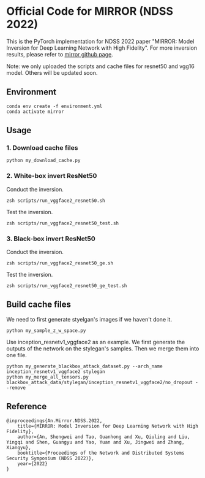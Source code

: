 # Official Code for MIRROR (NDSS 2022)

This is the PyTorch implementation for NDSS 2022 paper "MIRROR: Model Inversion for Deep Learning Network with High Fidelity". For more inversion results, please refer to [mirror github page](https://model-inversion.github.io/mirror/).

Note: we only uploaded the scripts and cache files for resnet50 and vgg16 model. Others will be updated soon.

## Environment

```
conda env create -f environment.yml
conda activate mirror
```

## Usage

### 1. Download cache files

```
python my_download_cache.py
```

### 2. White-box invert ResNet50

Conduct the inversion.

```
zsh scripts/run_vggface2_resnet50.sh

```

Test the inversion.

```
zsh scripts/run_vggface2_resnet50_test.sh
```

### 3. Black-box invert ResNet50

Conduct the inversion.

```
zsh scripts/run_vggface2_resnet50_ge.sh

```

Test the inversion.

```
zsh scripts/run_vggface2_resnet50_ge_test.sh
```

## Build cache files

We need to first generate styelgan's images if we haven't done it.

```
python my_sample_z_w_space.py
```

Use inception_resnetv1_vggface2 as an example. We first generate the outputs of the network on the stylegan's samples. Then we merge them into one file.

```
python my_generate_blackbox_attack_dataset.py --arch_name inception_resnetv1_vggface2 stylegan
python my_merge_all_tensors.py blackbox_attack_data/stylegan/inception_resnetv1_vggface2/no_dropout --remove
```

## Reference

```
@inproceedings{An.Mirror.NDSS.2022,
    title={MIRROR: Model Inversion for Deep Learning Network with High Fidelity},
    author={An, Shengwei and Tao, Guanhong and Xu, Qiuling and Liu, Yingqi and Shen, Guangyu and Yao, Yuan and Xu, Jingwei and Zhang, Xiangyu},
    booktitle={Proceedings of the Network and Distributed Systems Security Symposium (NDSS 2022)},
    year={2022}
}
```
